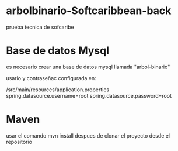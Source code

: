# arbolbinario-Softcaribbean-back
prueba tecnica de sofcaribe

# Base de datos Mysql

es necesario crear una base de datos mysql llamada "arbol-binario"

usario y contraseñac configurada en:

/src/main/resources/application.properties
spring.datasource.username=root
spring.datasource.password=root

# Maven

usar el comando mvn install despues de clonar el proyecto desde el repositorio